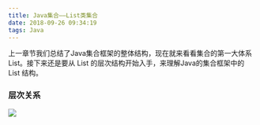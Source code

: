 ```yaml
---
title: Java集合——List类集合
date: 2018-09-26 09:34:19
tags: Java
---
```

上一章节我们总结了Java集合框架的整体结构，现在就来看看集合的第一大体系 List。<!--more-->接下来还是要从 List 的层次结构开始入手，来理解Java的集合框架中的 List 结构。

### 层次关系
![](集合框架-List.png)

